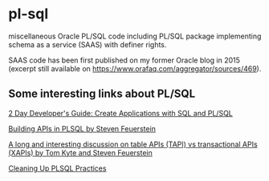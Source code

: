 # pl-sql
miscellaneous Oracle PL/SQL code including PL/SQL package implementing schema as a service (SAAS) with definer rights. 

SAAS code has been first published on my former Oracle blog in 2015 (excerpt still available on https://www.orafaq.com/aggregator/sources/469).

## Some interesting links about PL/SQL

<a href="https://www.oracle.com/pls/topic/lookup?ctx=en/database/oracle/oracle-database/19&id=TDDDG10000">2 Day Developer's Guide: Create Applications with SQL and PL/SQL </a>

<a href="https://www.neooug.org/gloc/Presentations/2019/FeuersteinBuilding%20APIs%20in%20PLSQL.pdf">Building APIs in PLSQL by Steven Feuerstein</a>

<a href="https://asktom.oracle.com/pls/apex/asktom.search?tag=considering-sql-as-a-service">A long and interesting discussion on table APIs (TAPI) vs transactional APIs (XAPIs) by Tom Kyte and Steven Feuerstein</a>

<a href="https://blogs.oracle.com/connect/post/cleaning-up-plsql-practices">Cleaning Up PLSQL Practices</a>
